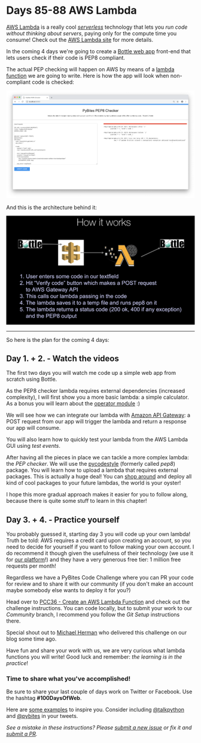 # Days 85-88 AWS Lambda

[AWS Lambda](https://aws.amazon.com/lambda/) is a really cool [_serverless_](https://en.wikipedia.org/wiki/Serverless_computing) technology that lets you _run code without thinking about servers_, paying only for the compute time you consume! Check out the [AWS Lambda site](https://aws.amazon.com/lambda/) for more details.

In the coming 4 days we're going to create a [Bottle web app](https://bottlepy.org/docs/dev/) front-end that lets users check if their code is PEP8 compliant.

The actual PEP checking will happen on AWS by means of a [lambda function](https://aws.amazon.com/lambda/) we are going to write. Here is how the app will look when non-compliant code is checked:

![our PEP8 checker app built with Bottle and Lambda](img/demo_app.png)

And this is the architecture behind it:

![our app's architecture](img/architecture.png)

---

So here is the plan for the coming 4 days:

## Day 1. + 2. - Watch the videos 

The first two days you will watch me code up a simple web app from scratch using Bottle.

As the PEP8 checker lambda requires external dependencies (increased complexity), I will first show you a more basic lambda: a simple calculator. As a bonus you will learn about the [operator module](https://docs.python.org/3/library/operator.html) :)

We will see how we can integrate our lambda with [Amazon API Gateway](https://aws.amazon.com/api-gateway/): a POST request from our app will trigger the lambda and return a response our app will consume.

You will also learn how to quickly test your lambda from the AWS Lambda GUI using _test events_.

After having all the pieces in place we can tackle a more complex lambda: the _PEP checker_. We will use the [pycodestyle](https://pypi.org/project/pycodestyle/) (formerly called _pep8_) package. You will learn how to upload a lambda that requires external packages. This is actually a huge deal! You can [shop around](https://pypi.org/) and deploy all kind of cool packages to your future lambdas, the world is your oyster!

I hope this more gradual approach makes it easier for you to follow along, because there is quite some stuff to learn in this chapter!

## Day 3. + 4. - Practice yourself

You probably guessed it, starting day 3 you will code up your own lambda! Truth be told: AWS requires a credit card upon creating an account, so you need to decide for yourself if you want to follow making your own account. I do recommend it though given the usefulness of their technology (we use it for [our platform](https://codechalleng.es)!) and they have a very generous free tier: 1 million free requests per month!

Regardless we have a PyBites Code Challenge where you can PR your code for review and to share it with our community (if you don't make an account maybe somebody else wants to deploy it for you?)

Head over to [PCC36 - Create an AWS Lambda Function](https://codechalleng.es/challenges/36) and check out the challenge instructions. You can code locally, but to submit your work to our _Community_ branch, I recommend you follow the _Git Setup_ instructions there.

Special shout out to [Michael Herman](https://testdriven.io/) who delivered this challenge on our blog some time ago.

Have fun and share your work with us, we are very curious what lambda functions you will write! Good luck and remember: _the learning is in the practice_!

### Time to share what you've accomplished!

Be sure to share your last couple of days work on Twitter or Facebook. Use the hashtag **#100DaysOfWeb**.

Here are [some examples](https://twitter.com/search?q=%23100DaysOfCode) to inspire you. Consider including [@talkpython](https://twitter.com/talkpython) and [@pybites](https://twitter.com/pybites) in your tweets.

*See a mistake in these instructions? Please [submit a new issue](https://github.com/talkpython/100daysofweb-with-python-course/issues) or fix it and [submit a PR](https://github.com/talkpython/100daysofweb-with-python-course/pulls).*
